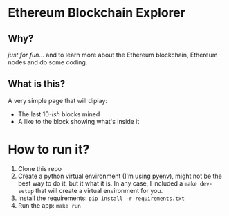 # Ethereum Blockchain Explorer

## Why?
_just for fun_... and to learn more about the Ethereum blockchain, Ethereum
nodes and do some coding.

## What is this?
A very simple page that will diplay:
- The last 10-_ish_ blocks mined
- A like to the block showing what's inside it

# How to run it?
1. Clone this repo
1. Create a python virtual environment (I'm using [pyenv](https://github.com/pyenv/pyenv)), might not be the best way to do it, but it what it is. In any case, I included a `make dev-setup` that will create a virtual environment for you.
1. Install the requirements: `pip install -r requirements.txt`
1. Run the app: `make run`
